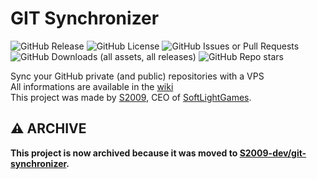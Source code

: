 # GIT Synchronizer

![GitHub Release](https://img.shields.io/github/v/release/SoftLightGames/GIT-Synchronizer)
![GitHub License](https://img.shields.io/github/license/SoftLightGames/GIT-Synchronizer)
![GitHub Issues or Pull Requests](https://img.shields.io/github/issues/SoftLightGames/GIT-Synchronizer)
![GitHub Downloads (all assets, all releases)](https://img.shields.io/github/downloads/SoftLightGames/GIT-Synchronizer/total)
![GitHub Repo stars](https://img.shields.io/github/stars/SoftLightGames/GIT-Synchronizer)

Sync your GitHub private (and public) repositories with a VPS  
All informations are available in the [wiki](https://github.com/SoftLightGames/GIT-Synchronizer/wiki)  
This project was made by [S2009](https://s2009.fr), CEO of [SoftLightGames](https://softlightgames.fr).

## :warning: ARCHIVE

**This project is now archived because it was moved to [S2009-dev/git-synchronizer](https://github.com/S2009-dev/git-synchronizer).**
